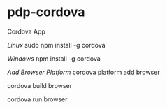# pdp-cordova
Cordova App

*Linux*
sudo npm install -g cordova

*Windows*
npm install -g cordova

*Add Browser Platform*
cordova platform add browser

cordova build browser

cordova run browser
